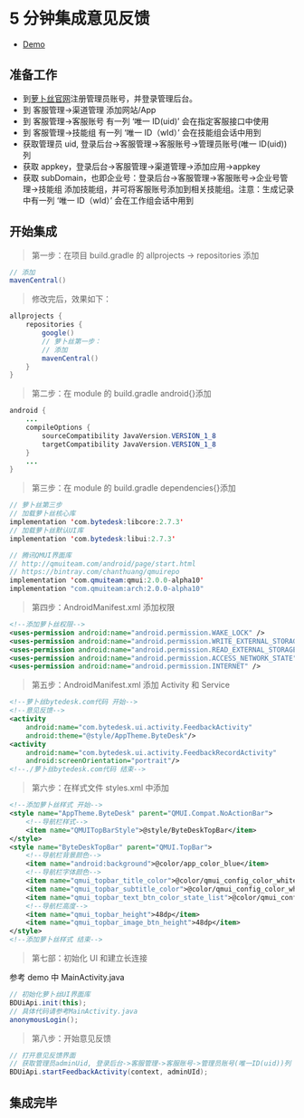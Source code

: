 # 5 分钟集成意见反馈

- [Demo](https://github.com/Bytedesk/bytedesk-android/tree/master/Tutorial/feedback)

## 准备工作

- 到[萝卜丝官网](https://www.bytedesk.com/antv/user/login)注册管理员账号，并登录管理后台。
- 到 客服管理->渠道管理 添加网站/App
- 到 客服管理->客服账号 有一列 ‘唯一 ID(uid)’ 会在指定客服接口中使用
- 到 客服管理->技能组 有一列 ‘唯一 ID（wId）’ 会在技能组会话中用到
- 获取管理员 uid, 登录后台->客服管理->客服账号->管理员账号(唯一 ID(uid))列
- 获取 appkey，登录后台->客服管理->渠道管理->添加应用->appkey
- 获取 subDomain，也即企业号：登录后台->客服管理->客服账号->企业号管理->技能组 添加技能组，并可将客服账号添加到相关技能组。注意：生成记录中有一列 ‘唯一 ID（wId）’ 会在工作组会话中用到

## 开始集成

> 第一步：在项目 build.gradle 的 allprojects -> repositories 添加

```java
// 添加
mavenCentral()
```

> 修改完后，效果如下：

```java
allprojects {
    repositories {
        google()
        // 萝卜丝第一步：
        // 添加
        mavenCentral()
    }
}
```

> 第二步：在 module 的 build.gradle android{}添加

```java
android {
    ...
    compileOptions {
        sourceCompatibility JavaVersion.VERSION_1_8
        targetCompatibility JavaVersion.VERSION_1_8
    }
    ...
}
```

> 第三步：在 module 的 build.gradle dependencies{}添加

```java
// 萝卜丝第三步
// 加载萝卜丝核心库
implementation 'com.bytedesk:libcore:2.7.3'
// 加载萝卜丝默认UI库
implementation 'com.bytedesk:libui:2.7.3'

// 腾讯QMUI界面库
// http://qmuiteam.com/android/page/start.html
// https://bintray.com/chanthuang/qmuirepo
implementation 'com.qmuiteam:qmui:2.0.0-alpha10'
implementation "com.qmuiteam:arch:2.0.0-alpha10"
```

> 第四步：AndroidManifest.xml 添加权限

```xml
<!--添加萝卜丝权限-->
<uses-permission android:name="android.permission.WAKE_LOCK" />
<uses-permission android:name="android.permission.WRITE_EXTERNAL_STORAGE" />
<uses-permission android:name="android.permission.READ_EXTERNAL_STORAGE" />
<uses-permission android:name="android.permission.ACCESS_NETWORK_STATE" />
<uses-permission android:name="android.permission.INTERNET" />
```

> 第五步：AndroidManifest.xml 添加 Activity 和 Service

```xml
<!--萝卜丝bytedesk.com代码 开始-->
<!--意见反馈-->
<activity
    android:name="com.bytedesk.ui.activity.FeedbackActivity"
    android:theme="@style/AppTheme.ByteDesk"/>
<activity
    android:name="com.bytedesk.ui.activity.FeedbackRecordActivity"
    android:screenOrientation="portrait"/>
<!--./萝卜丝bytedesk.com代码 结束-->
```

> 第六步：在样式文件 styles.xml 中添加

```xml
<!--添加萝卜丝样式 开始-->
<style name="AppTheme.ByteDesk" parent="QMUI.Compat.NoActionBar">
    <!--导航栏样式-->
    <item name="QMUITopBarStyle">@style/ByteDeskTopBar</item>
</style>
<style name="ByteDeskTopBar" parent="QMUI.TopBar">
    <!--导航栏背景颜色-->
    <item name="android:background">@color/app_color_blue</item>
    <!--导航栏字体颜色-->
    <item name="qmui_topbar_title_color">@color/qmui_config_color_white</item>
    <item name="qmui_topbar_subtitle_color">@color/qmui_config_color_white</item>
    <item name="qmui_topbar_text_btn_color_state_list">@color/qmui_config_color_white</item>
    <!--导航栏高度-->
    <item name="qmui_topbar_height">48dp</item>
    <item name="qmui_topbar_image_btn_height">48dp</item>
</style>
<!--添加萝卜丝样式 结束-->
```

> 第七部：初始化 UI 和建立长连接

参考 demo 中 MainActivity.java

```java
// 初始化萝卜丝UI界面库
BDUiApi.init(this);
// 具体代码请参考MainActivity.java
anonymousLogin();
```

> 第八步：开始意见反馈

```java
// 打开意见反馈界面
// 获取管理员adminUid, 登录后台->客服管理->客服账号->管理员账号(唯一ID(uid))列
BDUiApi.startFeedbackActivity(context, adminUId);
```

## 集成完毕
